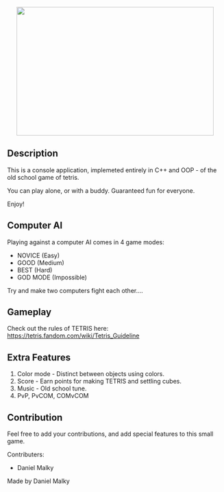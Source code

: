 <p align="center">
  <img width="460" height="300" src="https://user-images.githubusercontent.com/79100490/126556513-412ef07d-d8a4-41fe-b213-99e68baa99bb.PNG">
</p>


## Description

This is a console application, implemeted entirely in C++ and OOP - of the old school game of tetris.

You can play alone, or with a buddy. Guaranteed fun for everyone.

Enjoy!


## Computer AI

Playing against a computer AI comes in 4 game modes:
- NOVICE     (Easy)
- GOOD       (Medium)
- BEST       (Hard)
- GOD MODE   (Impossible)

Try and make two computers fight each other....


## Gameplay

Check out the rules of TETRIS here:
https://tetris.fandom.com/wiki/Tetris_Guideline

## Extra Features

1. Color mode - Distinct between objects using colors.
2. Score - Earn points for making TETRIS and settling cubes.
3. Music - Old school tune.
4. PvP, PvCOM, COMvCOM

## Contribution

Feel free to add your contributions, and add special features to this small game.

Contributers:
- Daniel Malky


Made by Daniel Malky
